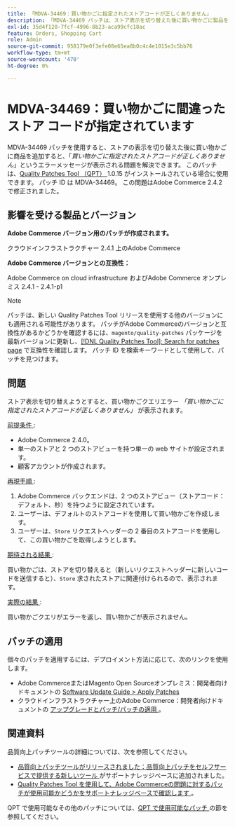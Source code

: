 ```yaml
---
title: 「MDVA-34469：買い物かごに指定されたストアコードが正しくありません」
description: 「MDVA-34469 パッチは、ストア表示を切り替えた後に買い物かごに製品を追加すると、「Wrong store code specified for cart*」というエラーメッセージが表示される問題を解決します。 このパッチは、[Quality Patches Tool （QPT） ] （https://devdocs.magento.com/guides/v2.4/comp-mgr/patching.html#mqp） 1.0.15 がインストールされている場合に利用できます。 パッチ ID は MDVA-34469。 この問題はAdobe Commerce 2.4.2 で修正されました。'
exl-id: 35d4f120-7fcf-4996-8b23-aca99cfc18ac
feature: Orders, Shopping Cart
role: Admin
source-git-commit: 958179e0f3efe08e65ea8b0c4c4e1015e3c5bb76
workflow-type: tm+mt
source-wordcount: '470'
ht-degree: 0%

---
```


# MDVA-34469：買い物かごに間違ったストア コードが指定されています

MDVA-34469 パッチを使用すると、ストアの表示を切り替えた後に買い物かごに商品を追加すると、「*買い物かごに指定されたストアコードが正しくありません*」というエラーメッセージが表示される問題を解決できます。 このパッチは、[Quality Patches Tool （QPT） ](https://devdocs.magento.com/guides/v2.4/comp-mgr/patching.html#mqp)1.0.15 がインストールされている場合に使用できます。 パッチ ID は MDVA-34469。 この問題はAdobe Commerce 2.4.2 で修正されました。

## 影響を受ける製品とバージョン

**Adobe Commerce バージョン用のパッチが作成されます。**

クラウドインフラストラクチャー 2.4.1 上のAdobe Commerce

**Adobe Commerce バージョンとの互換性：**

Adobe Commerce on cloud infrastructure およびAdobe Commerce オンプレミス 2.4.1 - 2.4.1-p1

>[!NOTE]
>
>パッチは、新しい Quality Patches Tool リリースを使用する他のバージョンにも適用される可能性があります。 パッチがAdobe Commerceのバージョンと互換性があるかどうかを確認するには、`magento/quality-patches` パッケージを最新バージョンに更新し、[[!DNL Quality Patches Tool]: Search for patches page](https://devdocs.magento.com/quality-patches/tool.html#patch-grid) で互換性を確認します。 パッチ ID を検索キーワードとして使用して、パッチを見つけます。

## 問題

ストア表示を切り替えようとすると、買い物かごクエリエラー *「買い物かごに指定されたストアコードが正しくありません」* が表示されます。

<u> 前提条件 </u>:

* Adobe Commerce 2.4.0。
* 単一のストアと 2 つのストアビューを持つ単一の web サイトが設定されます。
* 顧客アカウントが作成されます。

<u> 再現手順 </u>:

1. Adobe Commerce バックエンドは、2 つのストアビュー（ストアコード：デフォルト、秒）を持つように設定されています。
1. ユーザーは、デフォルトのストアコードを使用して買い物かごを作成します。
1. ユーザーは、`Store` リクエストヘッダーの 2 番目のストアコードを使用して、この買い物かごを取得しようとします。

<u> 期待される結果 </u>:

買い物かごは、ストアを切り替えると（新しいリクエストヘッダーに新しいコードを送信すると）、`Store` 求されたストアに関連付けられるので、表示されます。

<u> 実際の結果 </u>:

買い物かごクエリがエラーを返し、買い物かごが表示されません。

## パッチの適用

個々のパッチを適用するには、デプロイメント方法に応じて、次のリンクを使用します。

* Adobe CommerceまたはMagento Open Sourceオンプレミス：開発者向けドキュメントの [Software Update Guide > Apply Patches](https://devdocs.magento.com/guides/v2.4/comp-mgr/patching/mqp.html)
* クラウドインフラストラクチャー上のAdobe Commerce：開発者向けドキュメントの [ アップグレードとパッチ/パッチの適用 ](https://devdocs.magento.com/cloud/project/project-patch.html)。

## 関連資料

品質向上パッチツールの詳細については、次を参照してください。

* [ 品質向上パッチツールがリリースされました：品質向上パッチをセルフサービスで提供する新しいツール ](/help/announcements/adobe-commerce-announcements/magento-quality-patches-released-new-tool-to-self-serve-quality-patches.md) がサポートナレッジベースに追加されました。
* [Quality Patches Tool を使用して、Adobe Commerceの問題に対するパッチが使用可能かどうかをサポートナレッジベースで確認します ](/help/support-tools/patches-available-in-qpt-tool/check-patch-for-magento-issue-with-magento-quality-patches.md)。

QPT で使用可能なその他のパッチについては、[QPT で使用可能なパッチ ](https://support.magento.com/hc/en-us/sections/360010506631-Patches-available-in-QPT-tool-) の節を参照してください。
